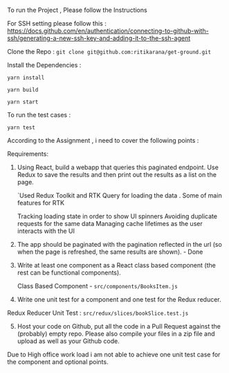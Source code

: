 To run the Project , Please follow the Instructions

For SSH setting please follow this : https://docs.github.com/en/authentication/connecting-to-github-with-ssh/generating-a-new-ssh-key-and-adding-it-to-the-ssh-agent

 Clone the Repo : 
`git clone git@github.com:ritikarana/get-ground.git`

Install the Dependencies : 

`yarn install`

`yarn build `

`yarn start`

To run the test cases : 

`yarn test`

According to the Assignment , i need to cover the following points : 

Requirements: 

1. Using React, build a webapp that queries this paginated endpoint. Use Redux to save the results and then print out the results as a list on the page. 

   `Used Redux Toolkit and RTK Query for loading the data . Some of main features for RTK 

    Tracking loading state in order to show UI spinners
    Avoiding duplicate requests for the same data
    Managing cache lifetimes as the user interacts with the UI


2. The app should be paginated with the pagination reflected in the url (so when the page is refreshed, the same results are shown). - Done



3. Write at least one component as a React class based component (the rest can be functional components). 

   Class Based Component -  `src/components/BooksItem.js`

4. Write one unit test for a component and one test for the Redux reducer. 


Redux Reducer Unit Test :  `src/redux/slices/bookSlice.test.js`

5. Host your code on Github, put all the code in a Pull Request against the (probably) empty repo. Please also compile your files in a zip file and upload as well as your Github code. 

Due to High office work load i am not able to achieve one unit test case for the component and optional points. 

